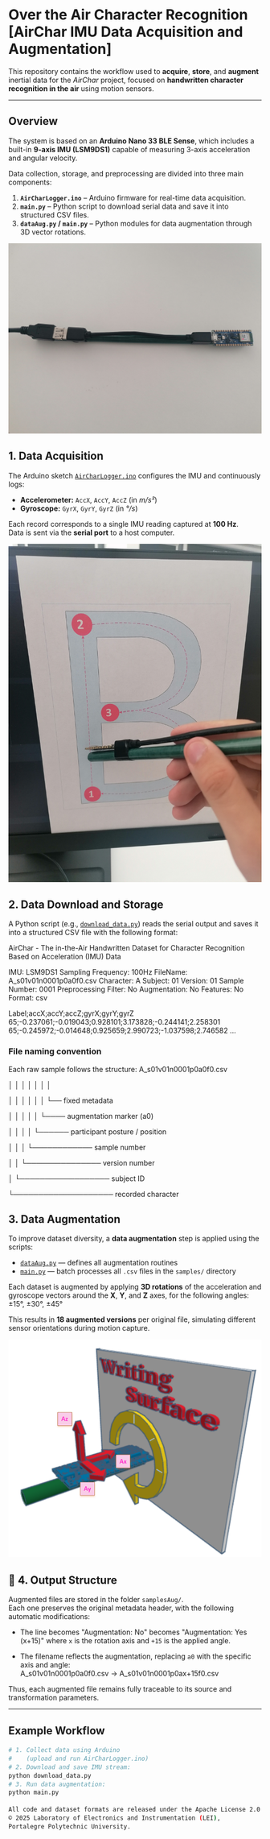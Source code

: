 # Over the Air Character Recognition [AirChar IMU Data Acquisition and Augmentation]

This repository contains the workflow used to **acquire**, **store**, and **augment** inertial data for the _AirChar_ project, focused on **handwritten character recognition in the air** using motion sensors.

---

## Overview

The system is based on an **Arduino Nano 33 BLE Sense**, which includes a built-in **9-axis IMU (LSM9DS1)** capable of measuring 3-axis acceleration and angular velocity.

Data collection, storage, and preprocessing are divided into three main components:

1. **`AirCharLogger.ino`** – Arduino firmware for real-time data acquisition.  
2. **`main.py`** – Python script to download serial data and save it into structured CSV files.  
3. **`dataAug.py` / `main.py`** – Python modules for data augmentation through 3D vector rotations.


![Arduino setup](Figures/HandwritingStick.jpg)

## 1. Data Acquisition

The Arduino sketch [`AirCharLogger.ino`](./AirCharLogger.ino) configures the IMU and continuously logs:

- **Accelerometer:** `AccX`, `AccY`, `AccZ` (in *m/s²*)  
- **Gyroscope:** `GyrX`, `GyrY`, `GyrZ` (in *°/s*)  

Each record corresponds to a single IMU reading captured at **100 Hz**.  
Data is sent via the **serial port** to a host computer.

![Arduino setup](Figures/LogginVertical.jpg)


## 2. Data Download and Storage

A Python script (e.g., [`download_data.py`](./download_data.py)) reads the serial output and saves it into a structured CSV file with the following format:

AirChar - The in-the-Air Handwritten Dataset
for Character Recognition Based on Acceleration (IMU) Data

IMU: LSM9DS1
Sampling Frequency: 100Hz
FileName: A_s01v01n0001p0a0f0.csv
Character: A
Subject: 01
Version: 01
Sample Number: 0001
Preprocessing Filter: No
Augmentation: No
Features: No
Format: csv

Label;accX;accY;accZ;gyrX;gyrY;gyrZ
65;-0.237061;-0.019043;0.928101;3.173828;-0.244141;2.258301
65;-0.245972;-0.014648;0.925659;2.990723;-1.037598;2.746582
...


### File naming convention
Each raw sample follows the structure:
A_s01v01n0001p0a0f0.csv

│ │ │ │ │ │ │

│ │ │ │ │ │ └── fixed metadata

│ │ │ │ │ └──── augmentation marker (a0)

│ │ │ │ └────── participant posture / position

│ │ │ └──────────── sample number

│ │ └─────────────── version number

│ └────────────────── subject ID

└──────────────────── recorded character


## 3. Data Augmentation

To improve dataset diversity, a **data augmentation** step is applied using the scripts:

- [`dataAug.py`](./dataAug.py) — defines all augmentation routines  
- [`main.py`](./main.py) — batch processes all `.csv` files in the `samples/` directory

Each dataset is augmented by applying **3D rotations** of the acceleration and gyroscope vectors around the **X**, **Y**, and **Z** axes, for the following angles:
±15°, ±30°, ±45°

This results in **18 augmented versions** per original file, simulating different sensor orientations during motion capture.

![Arduino setup](Figures/DataAugmentation_v1.png)


## 🧾 4. Output Structure

Augmented files are stored in the folder `samplesAug/`.  
Each one preserves the original metadata header, with the following automatic modifications:

- The line becomes "Augmentation: No" becomes "Augmentation: Yes (x+15)"
where `x` is the rotation axis and `+15` is the applied angle.

- The filename reflects the augmentation, replacing `a0` with the specific axis and angle:  
A_s01v01n0001p0a0f0.csv → A_s01v01n0001p0ax+15f0.csv


Thus, each augmented file remains fully traceable to its source and transformation parameters.

---

## Example Workflow

```bash
# 1. Collect data using Arduino
#    (upload and run AirCharLogger.ino)
# 2. Download and save IMU stream:
python download_data.py
# 3. Run data augmentation:
python main.py

All code and dataset formats are released under the Apache License 2.0
© 2025 Laboratory of Electronics and Instrumentation (LEI),
Portalegre Polytechnic University.
